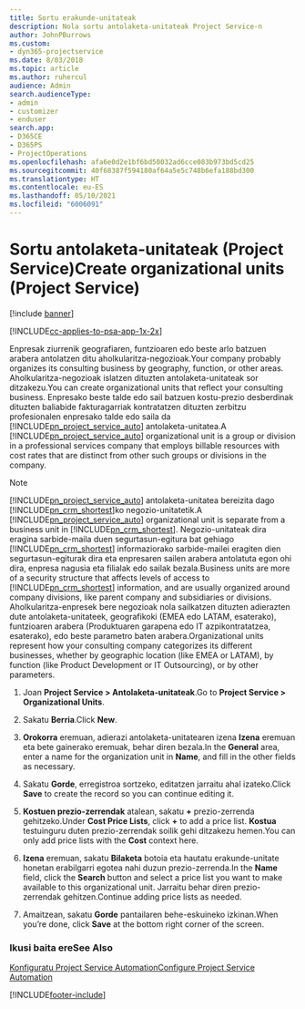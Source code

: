 ```yaml
---
title: Sortu erakunde-unitateak
description: Nola sortu antolaketa-unitateak Project Service-n
author: JohnPBurrows
ms.custom:
- dyn365-projectservice
ms.date: 8/03/2018
ms.topic: article
ms.author: ruhercul
audience: Admin
search.audienceType:
- admin
- customizer
- enduser
search.app:
- D365CE
- D365PS
- ProjectOperations
ms.openlocfilehash: afa6e0d2e1bf6bd50032ad6cce083b973bd5cd25
ms.sourcegitcommit: 40f68387f594180af64a5e5c748b6efa188bd300
ms.translationtype: HT
ms.contentlocale: eu-ES
ms.lasthandoff: 05/10/2021
ms.locfileid: "6006091"
---
```

# <a name="create-organizational-units-project-service"></a><span data-ttu-id="f7661-103">Sortu antolaketa-unitateak (Project Service)</span><span class="sxs-lookup"><span data-stu-id="f7661-103">Create organizational units (Project Service)</span></span>

[!include [banner](../includes/psa-now-project-operations.md)]

[!INCLUDE[cc-applies-to-psa-app-1x-2x](../includes/cc-applies-to-psa-app-1x-2x.md)]

<span data-ttu-id="f7661-104">Enpresak ziurrenik geografiaren, funtzioaren edo beste arlo batzuen arabera antolatzen ditu aholkularitza-negozioak.</span><span class="sxs-lookup"><span data-stu-id="f7661-104">Your company probably organizes its consulting business by geography, function, or other areas.</span></span> <span data-ttu-id="f7661-105">Aholkularitza-negozioak islatzen dituzten antolaketa-unitateak sor ditzakezu.</span><span class="sxs-lookup"><span data-stu-id="f7661-105">You can create organizational units that reflect your consulting business.</span></span> <span data-ttu-id="f7661-106">Enpresako beste talde edo sail batzuen kostu-prezio desberdinak dituzten baliabide fakturagarriak kontratatzen dituzten zerbitzu profesionalen enpresako talde edo saila da [!INCLUDE[pn_project_service_auto](../includes/pn-project-service-auto.md)] antolaketa-unitatea.</span><span class="sxs-lookup"><span data-stu-id="f7661-106">A [!INCLUDE[pn_project_service_auto](../includes/pn-project-service-auto.md)] organizational unit is a group or division in a professional services company that employs billable resources with cost rates that are distinct from other such groups or divisions in the company.</span></span>  
  
> [!NOTE]
>  <span data-ttu-id="f7661-107">[!INCLUDE[pn_project_service_auto](../includes/pn-project-service-auto.md)] antolaketa-unitatea bereizita dago [!INCLUDE[pn_crm_shortest](../includes/pn-crm-shortest.md)]ko negozio-unitatetik.</span><span class="sxs-lookup"><span data-stu-id="f7661-107">A [!INCLUDE[pn_project_service_auto](../includes/pn-project-service-auto.md)] organizational unit is separate from a business unit in [!INCLUDE[pn_crm_shortest](../includes/pn-crm-shortest.md)].</span></span> <span data-ttu-id="f7661-108">Negozio-unitateak dira eragina sarbide-maila duen segurtasun-egitura bat gehiago [!INCLUDE[pn_crm_shortest](../includes/pn-crm-shortest.md)] informaziorako sarbide-mailei eragiten dien segurtasun-egiturak dira eta enpresaren sailen arabera antolatuta egon ohi dira, enpresa nagusia eta filialak edo sailak bezala.</span><span class="sxs-lookup"><span data-stu-id="f7661-108">Business units are more of a security structure that affects levels of access to [!INCLUDE[pn_crm_shortest](../includes/pn-crm-shortest.md)] information, and are usually organized around company divisions, like parent company and subsidiaries or divisions.</span></span> <span data-ttu-id="f7661-109">Aholkularitza-enpresek bere negozioak nola sailkatzen dituzten adierazten dute antolaketa-unitateek, geografikoki (EMEA edo LATAM, esaterako), funtzioaren arabera (Produktuaren garapena edo IT azpikontratatzea, esaterako), edo beste parametro baten arabera.</span><span class="sxs-lookup"><span data-stu-id="f7661-109">Organizational units represent how your consulting company categorizes its different businesses, whether by geographic location (like EMEA or LATAM), by function (like Product Development or IT Outsourcing), or by other parameters.</span></span>  
  
1.  <span data-ttu-id="f7661-110">Joan **Project Service > Antolaketa-unitateak**.</span><span class="sxs-lookup"><span data-stu-id="f7661-110">Go to **Project Service > Organizational Units**.</span></span>  
  
2.  <span data-ttu-id="f7661-111">Sakatu **Berria**.</span><span class="sxs-lookup"><span data-stu-id="f7661-111">Click **New**.</span></span>  
  
3.  <span data-ttu-id="f7661-112">**Orokorra** eremuan, adierazi antolaketa-unitatearen izena **Izena** eremuan eta bete gainerako eremuak, behar diren bezala.</span><span class="sxs-lookup"><span data-stu-id="f7661-112">In the **General** area, enter a name for the organization unit in **Name**, and fill in the other fields as necessary.</span></span>  
  
4.  <span data-ttu-id="f7661-113">Sakatu **Gorde**, erregistroa sortzeko, editatzen jarraitu ahal izateko.</span><span class="sxs-lookup"><span data-stu-id="f7661-113">Click **Save** to create the record so you can continue editing it.</span></span>  
  
5.  <span data-ttu-id="f7661-114">**Kostuen prezio-zerrendak** atalean, sakatu **+** prezio-zerrenda gehitzeko.</span><span class="sxs-lookup"><span data-stu-id="f7661-114">Under **Cost Price Lists**, click **+** to add a price list.</span></span> <span data-ttu-id="f7661-115">**Kostua** testuinguru duten prezio-zerrendak soilik gehi ditzakezu hemen.</span><span class="sxs-lookup"><span data-stu-id="f7661-115">You can only add price lists with the **Cost** context here.</span></span>  
  
6.  <span data-ttu-id="f7661-116">**Izena** eremuan, sakatu **Bilaketa** botoia eta hautatu erakunde-unitate honetan erabilgarri egotea nahi duzun prezio-zerrenda.</span><span class="sxs-lookup"><span data-stu-id="f7661-116">In the **Name** field, click the **Search** button and select a price list you want to make available to this organizational unit.</span></span> <span data-ttu-id="f7661-117">Jarraitu behar diren prezio-zerrendak gehitzen.</span><span class="sxs-lookup"><span data-stu-id="f7661-117">Continue adding price lists as needed.</span></span>  
  
7.  <span data-ttu-id="f7661-118">Amaitzean, sakatu **Gorde** pantailaren behe-eskuineko izkinan.</span><span class="sxs-lookup"><span data-stu-id="f7661-118">When you’re done, click **Save** at the bottom right corner of the screen.</span></span>  
  
### <a name="see-also"></a><span data-ttu-id="f7661-119">Ikusi baita ere</span><span class="sxs-lookup"><span data-stu-id="f7661-119">See Also</span></span>  
 [<span data-ttu-id="f7661-120">Konfiguratu Project Service Automation</span><span class="sxs-lookup"><span data-stu-id="f7661-120">Configure Project Service Automation</span></span>](../psa/configure.md)


[!INCLUDE[footer-include](../includes/footer-banner.md)]